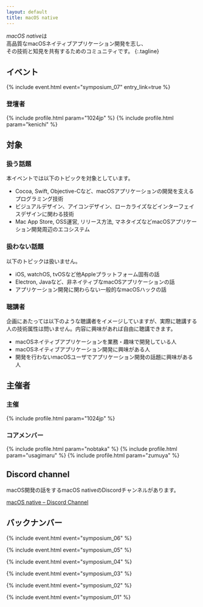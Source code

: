```yaml
---
layout: default
title: macOS native
---
```


*macOS native*は<br>
高品質なmacOSネイティブアプリケーション開発を志し、<br>
その技術と知見を共有するためのコミュニティです。
{:.tagline}



## イベント

{% include event.html event="symposium_07" entry_link=true %}

### 登壇者

<div class="member">
{% include profile.html param="1024jp" %}
{% include profile.html param="kenichi" %}
</div>


## 対象

### 扱う話題

本イベントでは以下のトピックを対象としています。

- Cocoa, Swift, Objective-Cなど、macOSアプリケーションの開発を支えるプログラミング技術
- ビジュアルデザイン、アイコンデザイン、ローカライズなどインターフェイスデザインに関わる技術
- Mac App Store, OSS運営, リリース方法, マネタイズなどmacOSアプリケーション開発周辺のエコシステム


### 扱わない話題

以下のトピックは扱いません。

- iOS, watchOS, tvOSなど他Appleプラットフォーム固有の話
- Electron, Javaなど、非ネイティブなmacOSアプリケーションの話
- アプリケーション開発に関わらない一般的なmacOSハックの話


### 聴講者

企画にあたっては以下のような聴講者をイメージしていますが、実際に聴講する人の技術属性は問いません。内容に興味があれば自由に聴講できます。

- macOSネイティブアプリケーションを業務・趣味で開発している人
- macOSネイティブアプリケーション開発に興味がある人
- 開発を行わないmacOSユーザでアプリケーション開発の話題に興味がある人



## 主催者

### 主催

<div class="member">
{% include profile.html param="1024jp" %}
</div>

### コアメンバー

<div class="member">
{% include profile.html param="nobtaka" %}
{% include profile.html param="usagimaru" %}
{% include profile.html param="zumuya" %}
</div>



## Discord channel


macOS開発の話をするmacOS nativeのDiscordチャンネルがあります。

[macOS native – Discord Channel](https://discord.gg/vuEscgc)


## バックナンバー

{% include event.html event="symposium_06" %}

{% include event.html event="symposium_05" %}

{% include event.html event="symposium_04" %}

{% include event.html event="symposium_03" %}

{% include event.html event="symposium_02" %}

{% include event.html event="symposium_01" %}